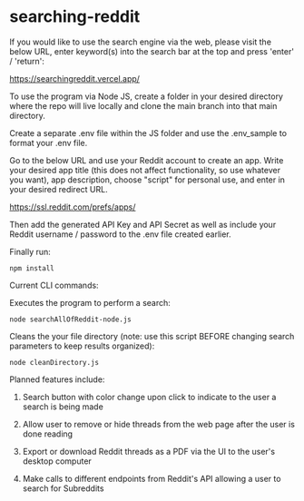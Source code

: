 # searching-reddit

If you would like to use the search engine via the web, please visit the below URL, enter keyword(s) into the search bar at the top and press 'enter' / 'return':

https://searchingreddit.vercel.app/

To use the program via Node JS, create a folder in your desired directory where the repo will live locally and clone the main branch into that main directory. 

Create a separate .env file within the JS folder and use the .env_sample to format your .env file. 

Go to the below URL and use your Reddit account to create an app. Write your desired app title (this does not affect functionality, so use whatever you want), app description, choose "script" for personal use, and enter in your desired redirect URL.

https://ssl.reddit.com/prefs/apps/

Then add the generated API Key and API Secret as well as include your Reddit username / password to the .env file created earlier. 

Finally run: 
```
npm install
```

Current CLI commands:

Executes the program to perform a search:
```
node searchAllOfReddit-node.js
```

Cleans the your file directory (note: use this script BEFORE changing search parameters to keep results organized):
```
node cleanDirectory.js
```

Planned features include:

1) Search button with color change upon click to indicate to the user a search is being made

2) Allow user to remove or hide threads from the web page after the user is done reading

3) Export or download Reddit threads as a PDF via the UI to the user's desktop computer

4) Make calls to different endpoints from Reddit's API allowing a user to search for Subreddits
